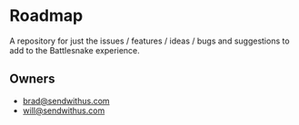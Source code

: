 Roadmap
===

A repository for just the issues / features / ideas / bugs and suggestions to add to the Battlesnake experience.

## Owners

- brad@sendwithus.com
- will@sendwithus.com
